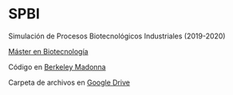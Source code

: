 # SPBI
Simulación de Procesos Biotecnológicos Industriales (2019-2020)

[Máster en Biotecnología](http://masteres.ugr.es/biotecnologia)

Código en [Berkeley Madonna](https://www.berkeleymadonna.com)
 
Carpeta de archivos en [Google Drive](https://goo.gl/5qRnRR)
